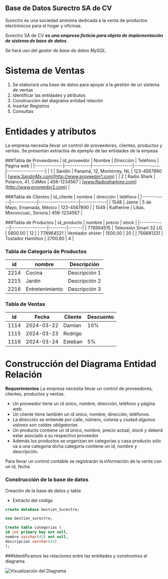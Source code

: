 ## Base de Datos Surectro SA de CV

Surectro es una sociedad anónima dedicada a la venta de productos electrónicos para el hogar y oficinas.

Surectro SA de CV ***es una empresa ficticia para objeto de implementación de sistema de base de datos***.

Se hará uso del _gestor de base de datos MySQL._
# Sistema de Ventas
1. Se elaborará una base de datos para apoyar a la gestión de un sistema de ventas
2. Identificar las entidades y atributos
3. Construcción del diagrama entidad relación
4. Insertar Registros
5. Consultas 

# Entidades y atributos
La empresa necesita llevar un control de proveedores, clientes, productos y ventas.
Se presentan extractos de ejemplo de las entidades de la empesa

###Tabla de Proveedores
| id_proveedor | Nombre      | Dirección          | Teléfono    | Página web        |
|--------------|-------------|--------------------|-------------|-------------------|
| 1            | Sandin | Panamá, 12, Monterrey, NL        | 123-4567890 | [www.SandinMx.com](http://www.proveedor1.com) |
| 2            | Radio Shark | Polanco, 41, CdMex       | 456-1234567 | [www.Radiosharkmx.com](http://www.proveedor2.com) |

###Tabla de Clientes
| id_cliente | nombre      | dirección          | teléfono    |
|------------|-------------|--------------------|-------------|
| 1548        | Jaime   | 5 de Mayo, Ensenada, México      | 123-4567890 |
| 1549        | Katherine   | Lilias, Mixconcuac, Sonora        | 456-1234567 |

###Tabla de Productos
| id_producto | nombre           | precio  | stock |
|-------------|------------------|---------|-------|
| 778564515          | Televisión Smart 32 LG       | 5800.00  | 12   |
| 778964521          | Ventiador shoter      | 1500.50  | 20    |
| 756681231         | Tostador Hamilton       | 2700.80  | 4    |

### Tabla de Categoria de Productos
| id  | nombre      | Descripción          |
|-----|-------------|----------------------|
| 2214   | Cocina |  Descripción 1    |
| 2215   | Jardín | Descripción 2        |
| 2216   | Entretenimiento | Descripción 3        |

### Tabla de Ventas
| id  | Fecha       | Cliente     | Descuento |
|-----|-------------|-------------|-----------|
| 1114   | 2024-03-22  | Damian  | 10%       |
| 1115   | 2024-03-23  | Rodrigo   |       |
| 1116   | 2024-03-24  | Esteban   | 5%        |

# Construcción del Diagrama Entidad Relación
**Requerimientos**
La empresa necesita llevar un control de proveedores, clientes, productos y ventas.
- Un proveedor tiene un id único, nombre, dirección, teléfono y página web.
- Un cliente tiene también un id único, nombre, dirección, teléfonos.
- La dirección se entiende por calle, número, colonia y ciudad _algunos valores son celdas obligatorias_
- Un producto contiene un id único, nombre, precio actual, stock y deberá estar asociado a su respectivo proveedor
- Además los productos se organizan en categorias y casa producto sólo va a una categoria dicha categoria contiene un id, nombre y descripción.

Para llevar un control contable se registrarán la información de la venta con un id, fecha

### Construcción de la base de datos
Creación de la base de datos y tabla
- Extracto del código

```sql
create database Gestion_Surectro;

use Gestion_surectro;

Create table categorias (
id int primary key not null,
nombre varchar(45) not null,
descripcion varchar(45)
);
```
###Identificamos las relaciones entre las entidades y construimos el diagrama

![Visualización del Diagrama](https://i.imgur.com/9nFIgof.png)
